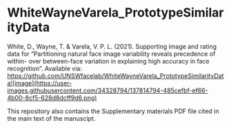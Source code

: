 # WhiteWayneVarela_PrototypeSimilarityData

White, D., Wayne, T. & Varela, V. P. L. (2021). Supporting image and rating data for “Partitioning natural face image variability reveals precedence of within- over between-face variation in explaining high accuracy in face recognition”. Available via: https://github.com/UNSWfacelab/WhiteWayneVarela_PrototypeSimilarityData![image](https://user-images.githubusercontent.com/34328794/137814794-485cefbf-ef66-4b00-8cf5-628d8dcff9d6.png)

This repository also contains the Supplementary materials PDF file cited in the main text of the manuscipt.

